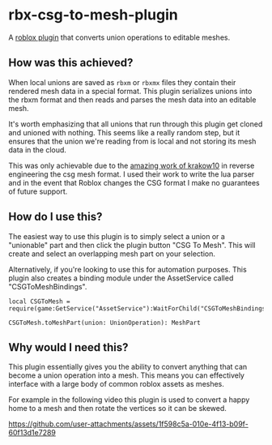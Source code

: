 # rbx-csg-to-mesh-plugin

A [roblox plugin](https://create.roblox.com/store/asset/130911036428101) that converts union operations to editable meshes.

## How was this achieved?

When local unions are saved as `rbxm` or `rbxmx` files they contain their rendered mesh data in a special format. This plugin serializes unions into the rbxm format and then reads and parses the mesh data into an editable mesh.

It's worth emphasizing that all unions that run through this plugin get cloned and unioned with nothing. This seems like a really random step, but it ensures that the union we're reading from is local and not storing its mesh data in the cloud.

This was only achievable due to the [amazing work of krakow10](https://github.com/krakow10/rbx_mesh) in reverse engineering the csg mesh format. I used their work to write the lua parser and in the event that Roblox changes the CSG format I make no guarantees of future support.

## How do I use this?

The easiest way to use this plugin is to simply select a union or a "unionable" part and then click the plugin button "CSG To Mesh". This will create and select an overlapping mesh part on your selection.

Alternatively, if you're looking to use this for automation purposes. This plugin also creates a binding module under the AssetService called "CSGToMeshBindings".

```luau
local CSGToMesh = require(game:GetService("AssetService"):WaitForChild("CSGToMeshBindings"))

CSGToMesh.toMeshPart(union: UnionOperation): MeshPart
```

## Why would I need this?

This plugin essentially gives you the ability to convert anything that can become a union operation into a mesh. This means you can effectively interface with a large body of common roblox assets as meshes.

For example in the following video this plugin is used to convert a happy home to a mesh and then rotate the vertices so it can be skewed.

https://github.com/user-attachments/assets/1f598c5a-010e-4f13-b09f-60f13d1e7289

